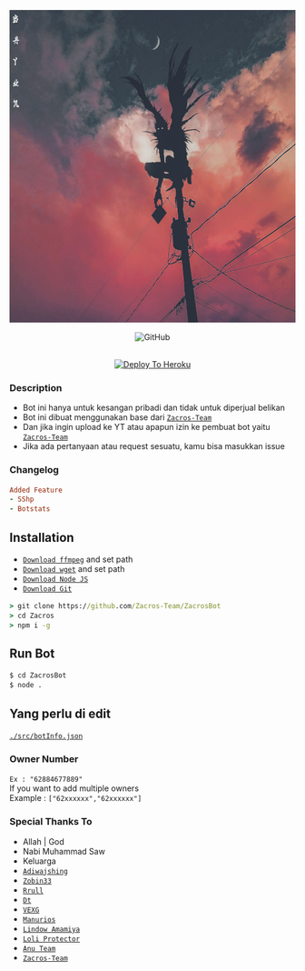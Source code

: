 
<p align="center">
  <img width="600" height="550" src="./ryuk.jpg">
</p>

<p align="center">
<div align="center">
<img alt="GitHub" src="https://img.shields.io/badge/SHINIGAMI BOT BY XstepAhead-636363?style=for-the-badge&logoColor=darkgreen"/>
<br><br>
</div>

<p align="center">
<a href="https://heroku.com/deploy?template=https://github.com/XstepAhead/Shinigami/"><img alt="Deploy To Heroku" src="https://www.herokucdn.com/deploy/button.svg"/></a>
</p>

### Description
* Bot ini hanya untuk kesangan pribadi dan tidak untuk diperjual belikan
* Bot ini dibuat menggunakan base dari [`Zacros-Team`](https://github.com/Zacros-Team)
* Dan jika ingin upload ke YT atau apapun izin ke pembuat bot yaitu [`Zacros-Team`](https://github.com/Zacros-Team)
* Jika ada pertanyaan atau request sesuatu, kamu bisa masukkan issue

### Changelog
```rb
Added Feature
- SShp
- Botstats
```

## Installation
* [`Download ffmpeg`](https://ffmpeg.org/download.html#build-windows) and set path
* [`Download wget`](https://eternallybored.org/misc/wget/releases/) and set path
* [`Download Node JS`](https://nodejs.org/en/download/)
* [`Download Git`](https://git-scm.com/downloads)
```cmd
> git clone https://github.com/Zacros-Team/ZacrosBot
> cd Zacros
> npm i -g
```

## Run Bot
```cmd
$ cd ZacrosBot
$ node .
```

## Yang perlu di edit
[`./src/botInfo.json`](./src/json/botInfo.json)

### Owner Number
  `Ex : "62884677889"`<br>
  If you want to add multiple owners<br>
   Example : `["62xxxxxx","62xxxxxx"]`

### Special Thanks To

* Allah | God
* Nabi Muhammad Saw
* Keluarga
* [`Adiwajshing`](https://github.com/adiwajshing/Baileys)
* [`Zobin33`](https://github.com/Zobin33)
* [`Rrull`](https://github.com/arl03)
* [`Dt`](https://github.com/Dete4)
* [`VEXG`](https://github.com/VEXG)
* [`Manurios`](http://wa.me/50377257600)
* [`Lindow Amamiya`](https://github.com/mccnlight) 
* [`Loli Protector`](https://github.com/Arya-was) 
* [`Anu Team`](https://chat.whatsapp.com/JMGFxm0SSEF9Ajm0MWJtzh) 
* [`Zacros-Team`](https://github.com/Zacros-Team)


